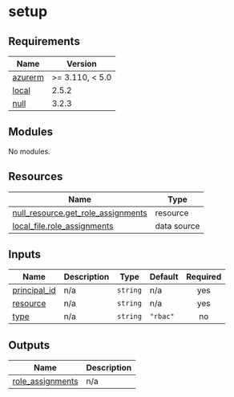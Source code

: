 # setup

<!-- BEGIN_TF_DOCS -->
## Requirements

| Name | Version |
|------|---------|
| <a name="requirement_azurerm"></a> [azurerm](#requirement\_azurerm) | >= 3.110, < 5.0 |
| <a name="requirement_local"></a> [local](#requirement\_local) | 2.5.2 |
| <a name="requirement_null"></a> [null](#requirement\_null) | 3.2.3 |

## Modules

No modules.

## Resources

| Name | Type |
|------|------|
| [null_resource.get_role_assignments](https://registry.terraform.io/providers/hashicorp/null/3.2.3/docs/resources/resource) | resource |
| [local_file.role_assignments](https://registry.terraform.io/providers/hashicorp/local/2.5.2/docs/data-sources/file) | data source |

## Inputs

| Name | Description | Type | Default | Required |
|------|-------------|------|---------|:--------:|
| <a name="input_principal_id"></a> [principal\_id](#input\_principal\_id) | n/a | `string` | n/a | yes |
| <a name="input_resource"></a> [resource](#input\_resource) | n/a | `string` | n/a | yes |
| <a name="input_type"></a> [type](#input\_type) | n/a | `string` | `"rbac"` | no |

## Outputs

| Name | Description |
|------|-------------|
| <a name="output_role_assignments"></a> [role\_assignments](#output\_role\_assignments) | n/a |
<!-- END_TF_DOCS -->
